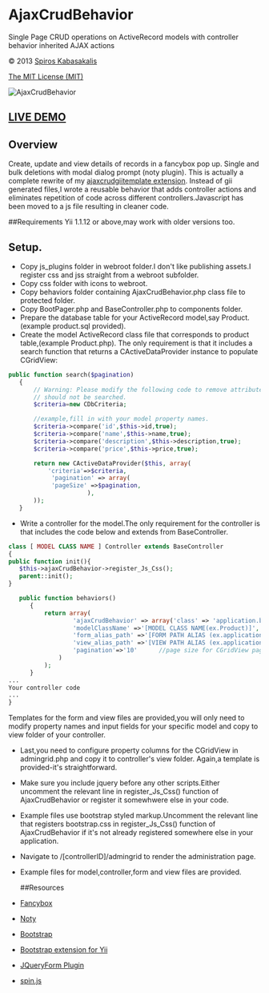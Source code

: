 ﻿# AjaxCrudBehavior
Single Page CRUD operations on ActiveRecord models with controller behavior inherited AJAX actions

 © 2013  [Spiros Kabasakalis](http://iws.kabasakalis.gr/) 
 
  [The MIT License (MIT)]( http://opensource.org/licenses/MIT)
  
  ![AjaxCrudBehavior](https://lguzqa.dm1.livefilestore.com/y1pN2rQywAmmTrMk-9OM5v9saB6WHspBBN30o1Ji-MdQifVPFTsycmi9-bsvlpIfaBk04lRVNFr2dfAQBaWw3XlaR435mj5_ug8/ajaxcrud.jpg?psid=1)
  
  
## [LIVE DEMO](http://yiilab.kabasakalis.tk/product/admingrid)

## Overview
Create, update and view details of records in a fancybox pop up.
Single and bulk deletions  with modal dialog prompt (noty plugin).
This is actually a complete rewrite of my [ajaxcrudgiitemplate extension](http://www.yiiframework.com/extension/ajaxcrudgiitemplate).
Instead of gii generated files,I wrote a reusable  behavior that adds controller actions and eliminates
 repetition of code across different controllers.Javascript has been moved to a js file resulting in cleaner code.

##Requirements
Yii 1.1.12 or above,may work with older versions too.

## Setup.

- Copy  js_plugins folder in webroot folder.I don't like publishing assets.I register css and jss straight from a webroot subfolder.
- Copy css folder with icons  to webroot.
- Copy behaviors folder containing AjaxCrudBehavior.php  class file to protected folder.
- Copy BootPager.php and BaseController.php to components folder.
- Prepare the database table for your ActiveRecord model,say Product.(example product.sql provided).
- Create the model ActiveRecord class file that corresponds to product table,(example Product.php).
The only requirement is that it includes  a  search function  that returns  a CActiveDataProvider instance to populate CGridView:
 ~~~ php
 public function search($pagination)
 	{
 		// Warning: Please modify the following code to remove attributes that
 		// should not be searched.
 		$criteria=new CDbCriteria;

        //example,fill in with your model property names.
 		$criteria->compare('id',$this->id,true);
 		$criteria->compare('name',$this->name,true);
 		$criteria->compare('description',$this->description,true);
 		$criteria->compare('price',$this->price,true);

 		return new CActiveDataProvider($this, array(
 			'criteria'=>$criteria,
             'pagination' => array(
             'pageSize' =>$pagination,
                       ),
 		));
 	}
 ~~~
- Write a controller for the model.The only requirement for the controller is that includes the code below and
  extends from BaseController.
 ~~~ php
class [ MODEL CLASS NAME ] Controller extends BaseController
{
public function init(){
    $this->ajaxCrudBehavior->register_Js_Css();
    parent::init();
}

    public function behaviors()
       {
           return array(
                   'ajaxCrudBehavior' => array('class' => 'application.behaviors.AjaxCrudBehavior',
                   'modelClassName' =>'[MODEL CLASS NAME(ex.Product)]',
                   'form_alias_path' =>'[FORM PATH ALIAS (ex.application.views.product._form)]',
                   'view_alias_path' =>'[VIEW PATH ALIAS (ex.application.views.product._view)]' ,
                   'pagination'=>'10'      //page size for CGridView pagination
               )
           );
       }
...
Your controller code
...
}
 ~~~
Templates for the form and view files are provided,you will only need to modify property names and input fields
 for your specific model and copy to view folder of your controller.
- Last,you need to configure property columns for the CGridView in admingrid.php and copy it to controller's view folder.
   Again,a template is provided-it's straightforward.
- Make sure you include jquery before any other scripts.Either uncomment the relevant line in register_Js_Css() function of AjaxCrudBehavior or
   register it somewhwere else in your code.
- Example files use bootstrap styled markup.Uncomment the relevant line that registers bootstrap.css in register_Js_Css() function of AjaxCrudBehavior
   if it's not already registered somewhere else in your application.
- Navigate to /[controllerID]/admingrid to render the administration page.
- Example files for model,controller,form and view files are provided.


    ##Resources
- [Fancybox](http://www.fancyapps.com/fancybox/)
- [Noty](http://needim.github.com/noty/)
- [Bootstrap](http://twitter.github.com/bootstrap/)
- [Bootstrap extension for Yii]( http://www.yiiframework.com/extension/bootstrap)
- [JQueryForm Plugin]( http://malsup.com/jquery/form/)
- [spin.js](http://fgnass.github.com/spin.js/)






